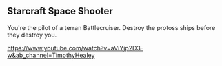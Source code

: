 ## Starcraft Space Shooter

You're the pilot of a terran Battlecruiser. Destroy the protoss ships before they destroy you.

https://www.youtube.com/watch?v=aViYjp2D3-w&ab_channel=TimothyHealey
